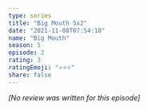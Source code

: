 ```yaml
---
type: series
title: "Big Mouth 5x2"
date: "2021-11-08T07:54:10"
name: "Big Mouth"
season: 5
episode: 2
rating: 3
ratingEmoji: "⭐️⭐️⭐️"
share: false
---
```


_[No review was written for this episode]_
